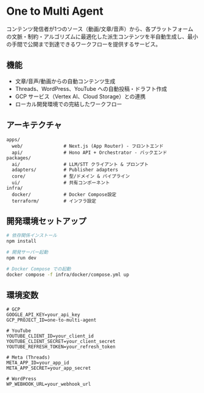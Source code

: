 # One to Multi Agent

コンテンツ発信者が1つのソース（動画/文章/音声）から、各プラットフォームの文脈・制約・アルゴリズムに最適化した派生コンテンツを半自動生成し、最小の手間で公開まで到達できるワークフローを提供するサービス。

## 機能

- 文章/音声/動画からの自動コンテンツ生成
- Threads、WordPress、YouTube への自動投稿・ドラフト作成
- GCP サービス（Vertex AI、Cloud Storage）との連携
- ローカル開発環境での完結したワークフロー

## アーキテクチャ

```
apps/
  web/               # Next.js (App Router) - フロントエンド
  api/               # Hono API + Orchestrator - バックエンド
packages/
  ai/                # LLM/STT クライアント & プロンプト
  adapters/          # Publisher adapters
  core/              # 型/ドメイン & パイプライン
  ui/                # 共有コンポーネント
infra/
  docker/            # Docker Compose設定
  terraform/         # インフラ設定
```

## 開発環境セットアップ

```bash
# 依存関係インストール
npm install

# 開発サーバー起動
npm run dev

# Docker Compose での起動
docker compose -f infra/docker/compose.yml up
```

## 環境変数

```env
# GCP
GOOGLE_API_KEY=your_api_key
GCP_PROJECT_ID=one-to-multi-agent

# YouTube
YOUTUBE_CLIENT_ID=your_client_id
YOUTUBE_CLIENT_SECRET=your_client_secret
YOUTUBE_REFRESH_TOKEN=your_refresh_token

# Meta (Threads)
META_APP_ID=your_app_id
META_APP_SECRET=your_app_secret

# WordPress
WP_WEBHOOK_URL=your_webhook_url
```